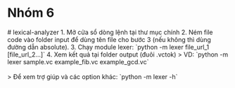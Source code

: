 <h1>Nhóm 6</h1>
# lexical-analyzer
1. Mở cửa sổ dòng lệnh tại thư mục chính
2. Ném file code vào folder input để dùng tên file cho bước 3 (nếu không thì dùng đường dẫn absolute).
3. Chạy module lexer: `python -m lexer file_url_1 [file_url_2...]`
4. Xem kết quả tại folder output (đuôi .vctok)
> VD: `python -m lexer sample.vc example_fib.vc example_gcd.vc`<br><br>
> Để xem trợ giúp và các option khác: `python -m lexer -h`
